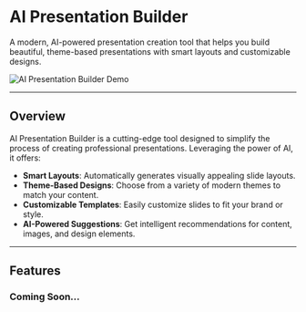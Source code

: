 # AI Presentation Builder

A modern, AI-powered presentation creation tool that helps you build beautiful, theme-based presentations with smart layouts and customizable designs.

![AI Presentation Builder Demo](https://img.youtube.com/vi/kKa-AtjsmXQ/0.jpg)

---

## Overview

AI Presentation Builder is a cutting-edge tool designed to simplify the process of creating professional presentations. Leveraging the power of AI, it offers:

- **Smart Layouts**: Automatically generates visually appealing slide layouts.
- **Theme-Based Designs**: Choose from a variety of modern themes to match your content.
- **Customizable Templates**: Easily customize slides to fit your brand or style.
- **AI-Powered Suggestions**: Get intelligent recommendations for content, images, and design elements.

---

## Features

### Coming Soon...
